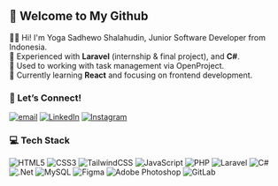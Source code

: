 <!--
**YogaSadhewoS/YogaSadhewoS** is a ✨ _special_ ✨ repository because its `README.md` (this file) appears on your GitHub profile.

Here are some ideas to get you started:

- 🔭 I’m currently working on ...
- 🌱 I’m currently learning ...
- 👯 I’m looking to collaborate on ...
- 🤔 I’m looking for help with ...
- 💬 Ask me about ...
- 📫 How to reach me: ...
- 😄 Pronouns: ...
- ⚡ Fun fact: ...
-->

## 👋 Welcome to My Github
 👨‍🎓 Hi! I'm Yoga Sadhewo Shalahudin, Junior Software Developer from Indonesia.<br>🔧 Experienced with **Laravel** (internship & final project), and **C#**.<br>📌 Used to working with task management via OpenProject.<br>🌱 Currently learning **React** and focusing on frontend development.


### 🤝 Let’s Connect!
[![email](https://img.shields.io/badge/Email-D14836?logo=gmail&logoColor=white)](mailto:yogasadhewos@gmail.com) [![LinkedIn](https://img.shields.io/badge/LinkedIn-%230077B5.svg?logo=linkedin&logoColor=white)](https://linkedin.com/in/yoga-sadhewo-shalahudin/) [![Instagram](https://img.shields.io/badge/Instagram-%23E4405F.svg?logo=Instagram&logoColor=white)](https://instagram.com/yoga_sadhewo)

### 💻 Tech Stack
![HTML5](https://img.shields.io/badge/html5-%23E34F26.svg?style=for-the-badge&logo=html5&logoColor=white) ![CSS3](https://img.shields.io/badge/css3-%231572B6.svg?style=for-the-badge&logo=css3&logoColor=white) ![TailwindCSS](https://img.shields.io/badge/tailwindcss-%2338B2AC.svg?style=for-the-badge&logo=tailwind-css&logoColor=white) ![JavaScript](https://img.shields.io/badge/javascript-%23323330.svg?style=for-the-badge&logo=javascript&logoColor=%23F7DF1E) ![PHP](https://img.shields.io/badge/php-%23777BB4.svg?style=for-the-badge&logo=php&logoColor=white) ![Laravel](https://img.shields.io/badge/laravel-%23FF2D20.svg?style=for-the-badge&logo=laravel&logoColor=white)  ![C#](https://img.shields.io/badge/c%23-%23239120.svg?style=for-the-badge&logo=csharp&logoColor=white) ![.Net](https://img.shields.io/badge/.NET-5C2D91?style=for-the-badge&logo=.net&logoColor=white) ![MySQL](https://img.shields.io/badge/mysql-4479A1.svg?style=for-the-badge&logo=mysql&logoColor=white) ![Figma](https://img.shields.io/badge/figma-%23F24E1E.svg?style=for-the-badge&logo=figma&logoColor=white) ![Adobe Photoshop](https://img.shields.io/badge/adobe%20photoshop-%2331A8FF.svg?style=for-the-badge&logo=adobe%20photoshop&logoColor=white) ![GitLab](https://img.shields.io/badge/gitlab-%23181717.svg?style=for-the-badge&logo=gitlab&logoColor=white)

<!-- Proudly created with GPRM ( https://gprm.itsvg.in ) -->